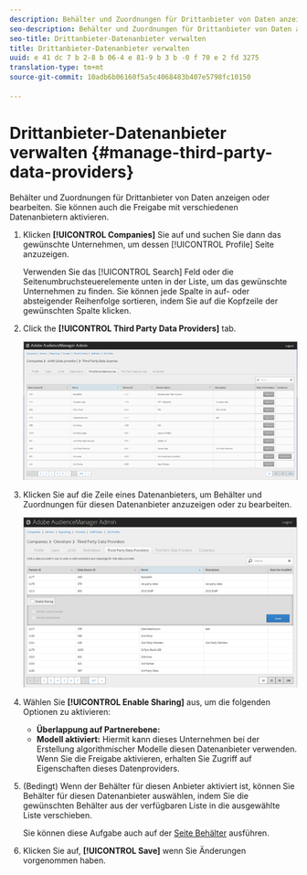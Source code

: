```yaml
---
description: Behälter und Zuordnungen für Drittanbieter von Daten anzeigen oder bearbeiten. Sie können auch die Freigabe mit verschiedenen Datenanbietern aktivieren.
seo-description: Behälter und Zuordnungen für Drittanbieter von Daten anzeigen oder bearbeiten. Sie können auch die Freigabe mit verschiedenen Datenanbietern aktivieren.
seo-title: Drittanbieter-Datenanbieter verwalten
title: Drittanbieter-Datenanbieter verwalten
uuid: e 41 dc 7 b 2-8 b 06-4 e 81-9 b 3 b -0 f 70 e 2 fd 3275
translation-type: tm+mt
source-git-commit: 10adb6b06160f5a5c4068483b407e5798fc10150

---
```



# Drittanbieter-Datenanbieter verwalten {#manage-third-party-data-providers}

Behälter und Zuordnungen für Drittanbieter von Daten anzeigen oder bearbeiten. Sie können auch die Freigabe mit verschiedenen Datenanbietern aktivieren.

1. Klicken **[!UICONTROL Companies]** Sie auf und suchen Sie dann das gewünschte Unternehmen, um dessen [!UICONTROL Profile] Seite anzuzeigen.

   Verwenden Sie das [!UICONTROL Search] Feld oder die Seitenumbruchsteuerelemente unten in der Liste, um das gewünschte Unternehmen zu finden. Sie können jede Spalte in auf- oder absteigender Reihenfolge sortieren, indem Sie auf die Kopfzeile der gewünschten Spalte klicken.
1. Click the **[!UICONTROL Third Party Data Providers]** tab.

   ![](assets/third_party_providers.png)

1. Klicken Sie auf die Zeile eines Datenanbieters, um Behälter und Zuordnungen für diesen Datenanbieter anzuzeigen oder zu bearbeiten.

   ![Schrittergebnis](assets/third_party_providers_edit.png)

1. Wählen Sie **[!UICONTROL Enable Sharing]** aus, um die folgenden Optionen zu aktivieren:

   * **Überlappung auf Partnerebene:**
   * **Modell aktiviert:** Hiermit kann dieses Unternehmen bei der Erstellung algorithmischer Modelle diesen Datenanbieter verwenden.
   Wenn Sie die Freigabe aktivieren, erhalten Sie Zugriff auf Eigenschaften dieses Datenproviders.

1. (Bedingt) Wenn der Behälter für diesen Anbieter aktiviert ist, können Sie Behälter für diesen Datenanbieter auswählen, indem Sie die gewünschten Behälter aus der verfügbaren Liste in die ausgewählte Liste verschieben.

   Sie können diese Aufgabe auch auf der [Seite Behälter](../companies/admin-manage-containers.md#task_61DB5CEECC5049DD8D059C642AC3F967) ausführen.
1. Klicken Sie auf, **[!UICONTROL Save]** wenn Sie Änderungen vorgenommen haben.
